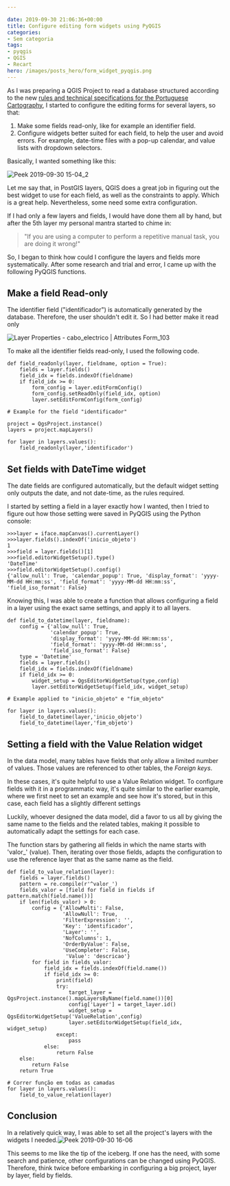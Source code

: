 ```yaml
---

date: 2019-09-30 21:06:36+00:00
title: Configure editing form widgets using PyQGIS
categories:
- Sem categoria
tags:
- pyqgis
- QGIS
- Recart
hero: /images/posts_hero/form_widget_pyqgis.png
---
```


As I was preparing a QGIS Project to read a database structured according to the new [rules and technical specifications for the Portuguese Cartography](http://www.dgterritorio.pt/cartografia_e_geodesia/cartografia/normas_e_especificacoes_tecnicas_de_cartografia/), I started to configure the editing forms for several layers, so that:



1. Make some fields read-only, like for example an identifier field.
2. Configure widgets better suited for each field, to help the user and avoid errors.  For example, date-time files with a pop-up calendar, and value lists with dropdown selectors.

Basically, I wanted something like this:

![Peek 2019-09-30 15-04_2](/images/2019/09/peek-2019-09-30-15-04_2.gif)


Let me say that, in PostGIS layers, QGIS does a great job in figuring out the best widget to use for each field, as well as the constraints to apply. Which is a great help. Nevertheless, some need some extra configuration.

If I had only a few layers and fields, I would have done them all by hand, but after the 5th layer my personal mantra started to chime in:


<blockquote>"If you are using a computer to perform a repetitive manual task, you are doing it wrong!"</blockquote>


So, I began to think how could I configure the layers and fields more systematically. After some research and trial and error, I came up with the following PyQGIS functions.


## Make a field Read-only


The identifier field ("identificador") is automatically generated by the database. Therefore, the user shouldn't edit it. So I had better make it read only

![Layer Properties - cabo_electrico | Attributes Form_103](/images/2019/09/layer-properties-cabo_electrico-attributes-form_103.png)


To make all the identifier fields read-only, I used the following code.


    def field_readonly(layer, fieldname, option = True):
        fields = layer.fields()
        field_idx = fields.indexOf(fieldname)
        if field_idx >= 0:
            form_config = layer.editFormConfig()
            form_config.setReadOnly(field_idx, option)
            layer.setEditFormConfig(form_config)

    # Example for the field "identificador"

    project = QgsProject.instance()
    layers = project.mapLayers()

    for layer in layers.values():
        field_readonly(layer,'identificador')





## Set fields with DateTime widget


The date fields are configured automatically, but the default widget setting only outputs the date, and not date-time, as the rules required.

I started by setting a field in a layer exactly how I wanted, then I tried to figure out how those setting were saved in PyQGIS using the Python console:


    >>>layer = iface.mapCanvas().currentLayer()
    >>>layer.fields().indexOf('inicio_objeto')
    1
    >>>field = layer.fields()[1]
    >>>field.editorWidgetSetup().type()
    'DateTime'
    >>>field.editorWidgetSetup().config()
    {'allow_null': True, 'calendar_popup': True, 'display_format': 'yyyy-MM-dd HH:mm:ss', 'field_format': 'yyyy-MM-dd HH:mm:ss', 'field_iso_format': False}



Knowing this, I was able to create a function that allows configuring a field in a layer using the exact same settings, and apply it to all layers.


    def field_to_datetime(layer, fieldname):
        config = {'allow_null': True,
                  'calendar_popup': True,
                  'display_format': 'yyyy-MM-dd HH:mm:ss',
                  'field_format': 'yyyy-MM-dd HH:mm:ss',
                  'field_iso_format': False}
        type = 'Datetime'
        fields = layer.fields()
        field_idx = fields.indexOf(fieldname)
        if field_idx >= 0:
            widget_setup = QgsEditorWidgetSetup(type,config)
            layer.setEditorWidgetSetup(field_idx, widget_setup)

    # Example applied to "inicio_objeto" e "fim_objeto"

    for layer in layers.values():
        field_to_datetime(layer,'inicio_objeto')
        field_to_datetime(layer,'fim_objeto')





## Setting a field with the Value Relation widget


In the data model, many tables have fields that only allow a limited number of values. Those values are referenced to other tables, the _Foreign keys_.

In these cases, it's quite helpful to use a Value Relation widget. To configure fields with it in a programmatic way, it's quite similar to the earlier example, where we first neet to set an example and see how it's stored, but in this case, each field has a slightly different settings

Luckily, whoever designed the data model, did a favor to us all by giving the same name to the fields and the related tables, making it possible to automatically adapt the settings for each case.

The function stars by gathering all fields in which the name starts with 'valor_' (value). Then, iterating over those fields, adapts the configuration to use the reference layer that as the same name as the field.


    def field_to_value_relation(layer):
        fields = layer.fields()
        pattern = re.compile(r'^valor_')
        fields_valor = [field for field in fields if pattern.match(field.name())]
        if len(fields_valor) > 0:
            config = {'AllowMulti': False,
                      'AllowNull': True,
                      'FilterExpression': '',
                      'Key': 'identificador',
                      'Layer': '',
                      'NofColumns': 1,
                      'OrderByValue': False,
                      'UseCompleter': False,
                       'Value': 'descricao'}
            for field in fields_valor:
                field_idx = fields.indexOf(field.name())
                if field_idx >= 0:
                    print(field)
                    try:
                        target_layer = QgsProject.instance().mapLayersByName(field.name())[0]
                        config['Layer'] = target_layer.id()
                        widget_setup = QgsEditorWidgetSetup('ValueRelation',config)
                        layer.setEditorWidgetSetup(field_idx, widget_setup)
                    except:
                        pass
                else:
                    return False
        else:
            return False
        return True

    # Correr função em todas as camadas
    for layer in layers.values():
        field_to_value_relation(layer)





## **Conclusion**


In a relatively quick way, I was able to set all the project's layers with the widgets I needed.![Peek 2019-09-30 16-06](/images/2019/09/peek-2019-09-30-16-06.gif)


This seems to me like the tip of the iceberg. If one has the need, with some search and patience, other configurations can be changed using PyQGIS. Therefore, think twice before embarking in configuring a big project, layer by layer, field by fields.
